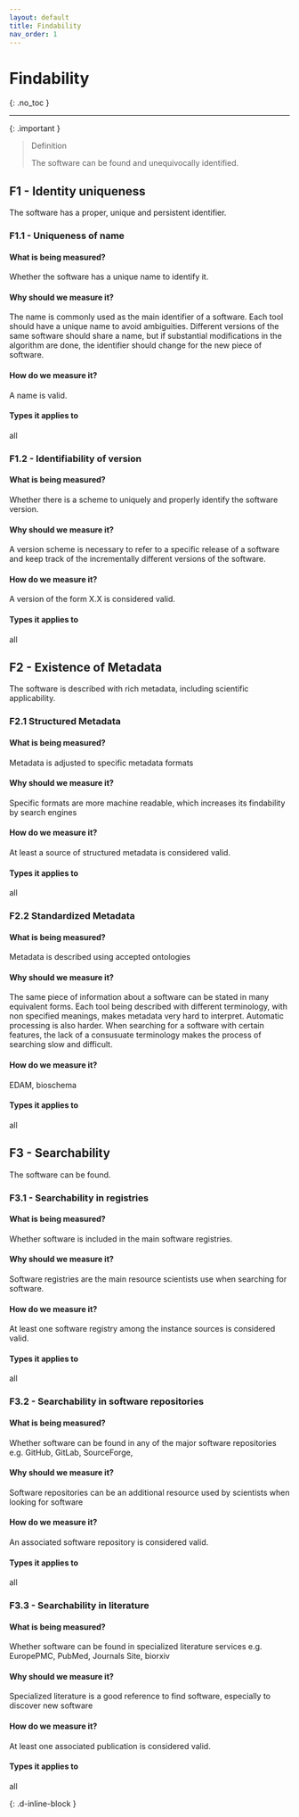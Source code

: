 ```yaml
---
layout: default
title: Findability 
nav_order: 1
---
```


# Findability 
{: .no_toc }

---

{: .important }
> Definition
> 
> The software can be found and unequivocally identified.

## F1 - Identity uniqueness 

The software has a proper, unique and persistent identifier. 

  ### F1.1 - Uniqueness of name

  #### What is being measured?
  Whether the software has a unique name to identify it.

  #### Why should we measure it?
  The name is commonly used as the main identifier of a software. Each tool should have a unique name to avoid ambiguities. Different versions of the same software should share a name, but if substantial modifications in the algorithm are done, the identifier should change for the new piece of software.

  #### How do we measure it?
  A name is valid.

  #### Types it applies to 
  all

  ### F1.2 - Identifiability of version
  #### What is being measured?
  Whether there is a scheme to uniquely and properly identify the software version.
  
  #### Why should we measure it?
  A version scheme is necessary to refer to a specific release of a software and keep track of the incrementally different versions of the software.
  
  #### How do we measure it?
  A version of the form X.X is considered valid.
  
  #### Types it applies to 
  all


## F2 - Existence of Metadata 

The software is described with rich metadata, including scientific applicability.

  ### F2.1 Structured Metadata

  #### What is being measured?
  Metadata is adjusted to specific metadata formats

  #### Why should we measure it?
  Specific formats are more machine readable, which increases its findability by search engines

  #### How do we measure it?
  At least a source of structured metadata is considered valid.

  #### Types it applies to 
  all

  ### F2.2 Standardized Metadata

  #### What is being measured?
  Metadata is described using accepted ontologies

  #### Why should we measure it?
  The same piece of information about a software can be stated in many equivalent forms. Each tool being described with different terminology, with non specified meanings, makes metadata very hard to interpret. Automatic processing is also harder. When searching for a software with certain features, the lack of a consusuate terminology makes the process of searching slow and difficult.

  #### How do we measure it?
  EDAM, bioschema

  #### Types it applies to 
  all

## F3 - Searchability 

The software can be found.

  ### F3.1 - Searchability in registries

  #### What is being measured?
  Whether software is included in the main software registries.

  #### Why should we measure it?
  Software registries are the main resource scientists use when searching for software.

  #### How do we measure it?
  At least one software registry among the instance sources is considered valid.

  #### Types it applies to 
  all

  ### F3.2 - Searchability in software repositories

  #### What is being measured?
  Whether software can be found in any of the major software repositories e.g. GitHub, GitLab, SourceForge,

  #### Why should we measure it?
  Software repositories can be an additional resource used by scientists when looking for software

  #### How do we measure it?
  An associated software repository is considered valid.

  #### Types it applies to 
  all

  ### F3.3 - Searchability in literature

  #### What is being measured?
  Whether software can be found in specialized literature services e.g. EuropePMC, PubMed, Journals Site, biorxiv

  #### Why should we measure it?
  Specialized literature is a good reference to find software, especially to discover new software

  #### How do we measure it?
  At least one associated publication is considered valid.

  #### Types it applies to 
  all



{: .d-inline-block }
